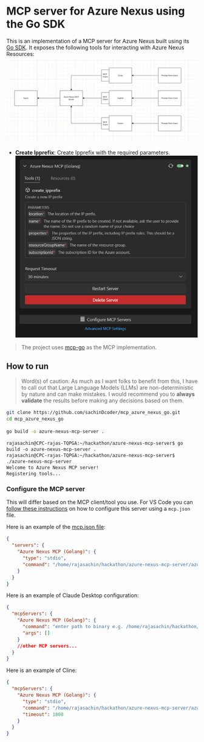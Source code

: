 # MCP server for Azure Nexus using the Go SDK

This is an implementation of a MCP server for Azure Nexus built using its [Go SDK](github.com/Azure/azure-sdk-for-go/sdk/resourcemanager/managednetworkfabric/armmanagednetworkfabric). It exposes the following tools for interacting with Azure Nexus Resources:
![alt text](images/design.png)

- **Create Ipprefix**: Create Ipprefix with the required parameters.
![alt text](images/image.png)


> The project uses [mcp-go](https://github.com/mark3labs/mcp-go) as the MCP implementation.

## How to run

> Word(s) of caution: As much as I want folks to benefit from this, I have to call out that Large Language Models (LLMs) are non-deterministic by nature and can make mistakes. I would recommend you to **always validate** the results before making any decisions based on them.

```bash
git clone https://github.com/sachinDcoder/mcp_azure_nexus_go.git
cd mcp_azure_nexus_go

go build -o azure-nexus-mcp-server .
```

```
rajasachin@CPC-rajas-TQPGA:~/hackathon/azure-nexus-mcp-server$ go build -o azure-nexus-mcp-server .
rajasachin@CPC-rajas-TQPGA:~/hackathon/azure-nexus-mcp-server$ ./azure-nexus-mcp-server
Welcome to Azure Nexus MCP server!
Registering tools...

```

### Configure the MCP server

This will differ based on the MCP client/tool you use. For VS Code you can [follow these instructions](https://code.visualstudio.com/docs/copilot/chat/mcp-servers#_add-an-mcp-server) on how to configure this server using a `mcp.json` file.

Here is an example of the [mcp.json file](mcp.json):

```json
{
  "servers": {
    "Azure Nexus MCP (Golang)": {
      "type": "stdio",
      "command": "/home/rajasachin/hackathon/azure-nexus-mcp-server/azure-nexus-mcp-server",
    }
  }
}
```

Here is an example of Claude Desktop configuration:

```json
{
  "mcpServers": {
    "Azure Nexus MCP (Golang)": {
      "command": "enter path to binary e.g. /home/rajasachin/hackathon/azure-nexus-mcp-server/azure-nexus-mcp-server",
      "args": []
    }
    //other MCP servers...
  }
}
```

Here is an example of Cline:
```json
{
  "mcpServers": {
    "Azure Nexus MCP (Golang)": {
      "type": "stdio",
      "command": "/home/rajasachin/hackathon/azure-nexus-mcp-server/azure-nexus-mcp-server",
      "timeout": 1800
    }
  }
}
```
